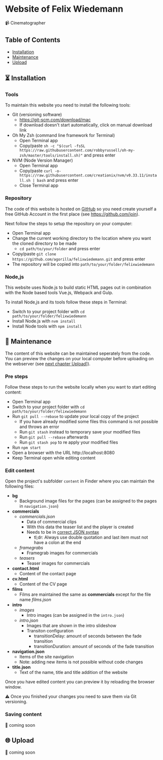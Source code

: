 # Website of Felix Wiedemann
:video_camera: Cinematographer

## Table of Contents
- [Installation](#installation)
- [Maintenance](#maintenance)
- [Upload](#upload)

## :hourglass_flowing_sand: Installation

### Tools
To maintain this website you need to install the following tools:

- Git (versioning software)
   - https://git-scm.com/download/mac
   - If download doesn't start automatically, click on manual download link
- Oh My Zsh (command line framework for Terminal)
    - Open Terminal app
    - Copy/paste `sh -c "$(curl -fsSL https://raw.githubusercontent.com/robbyrussell/oh-my-zsh/master/tools/install.sh)"` and press enter
- NVM (Node Version Manager) 
    - Open Terminal app
    - Copy/paste `curl -o- https://raw.githubusercontent.com/creationix/nvm/v0.33.11/install.sh | bash` and press enter
    - Close Terminal app

### Repository
The code of this website is hosted on [GitHub](https://github.com/agorilla/felixwiedemann) so you need create yourself a free GitHub Account in the first place (see https://github.com/join).

Next follow the steps to setup the repository on your computer:

- Open Terminal app
- Change the current working directory to the location where you want the cloned directory to be made
    - `cd path/to/your/folder` and press enter
- Copy/paste `git clone https://github.com/agorilla/felixwiedemann.git` and press enter
- The repository will be copied into `path/to/your/folder/felixwiedemann`

### Node,js

This website uses Node.js to build static HTML pages out in combination with the Node based tools Vue.js, Webpack and Gulp.

To install Node,js and its tools follow these steps in Terminal:

- Switch to your project folder with `cd path/to/your/folder/felixwiedemann`
- Install Node.js with `nvm install`
- Install Node tools with `npm install`

## :wrench: Maintenance

The content of this website can be maintained seperately from the code.
You can preview the changes on your local computer before uploading on the webserver (see [next chapter Upload](#upload)]).

### Pre steps

Follow these steps to run the website locally when you want to start editing content:

- Open Terminal app
- Switch to your project folder with `cd path/to/your/folder/felixwiedemann`
- Run `git pull --rebase` to update your local copy of the project
    - If you have already modified some files this command is not possible and throws an error
    - Run `git stash` instead to temporary save your modified files
    - Run `git pull --rebase` afterwards
    - Run `git stash pop` to re apply your modified files
- Run `npm start`
- Open a browser with the URL http://localhost:8080 
- Keep Terminal open while editing content

### Edit content

Open the project's subfolder `content` in Finder where you can maintain the following files:

- **bg**
    - Background image files for the pages (can be assigned to the pages in `navigation.json`)
- **commercials**
    - *commercials.json*
        - Data of commercial clips
        - With this data the teaser list and the player is created
        - Needs to be in [correct JSON syntax](https://www.elated.com/articles/json-basics/)
            - tl;dr: Always use double quotation and last item must not have a colon at the end
    - *framegrabs*
        - Framegrab images for commercials
    - *teasers*
        - Teaser images for commercials
- **contact.html**
    - Content of the contact page
- **cv.html**
    - Content of the CV page
- **films**
    - Films are maintained the same as **commercials** except for the file name *films.json*
- **intro**
    - *images*
        - Intro images (can be assigned in the `intro.json`)
    - *intro.json* 
        - Images that are shown in the intro slideshow
        - Transiton configuration
            - transitionDelay: amount of seconds between the fade transition
            - transitionDuration: amount of seconds of the fade transition
- **navigation.json**
    - Items of the site navigation
    - Note: adding new items is not possible without code changes
- **title.json**
    - Text of the name, title and title addition of the website
    
Once you have edited content you can preview it by reloading the browser window.

:warning: Once you finished your changes you need to save them via Git versioning.

### Saving content
:construction: coming soon

## :globe_with_meridians: Upload
:construction: coming soon
